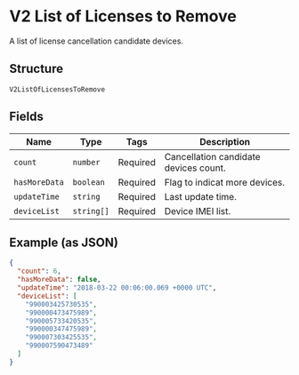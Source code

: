 
# V2 List of Licenses to Remove

A list of license cancellation candidate devices.

## Structure

`V2ListOfLicensesToRemove`

## Fields

| Name | Type | Tags | Description |
|  --- | --- | --- | --- |
| `count` | `number` | Required | Cancellation candidate devices count. |
| `hasMoreData` | `boolean` | Required | Flag to indicat more devices. |
| `updateTime` | `string` | Required | Last update time. |
| `deviceList` | `string[]` | Required | Device IMEI list. |

## Example (as JSON)

```json
{
  "count": 6,
  "hasMoreData": false,
  "updateTime": "2018-03-22 00:06:00.069 +0000 UTC",
  "deviceList": [
    "990003425730535",
    "990000473475989",
    "990005733420535",
    "990000347475989",
    "990007303425535",
    "990007590473489"
  ]
}
```


